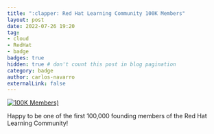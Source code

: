 ```yaml
---
title: ":clapper: Red Hat Learning Community 100K Members"
layout: post
date: 2022-07-26 19:20
tag:
- cloud
- RedHat
- badge
badges: true
hidden: true # don't count this post in blog pagination
category: badge
author: carlos-navarro
externalLink: false
---
```


[![100K Members)](https://learn.redhat.com/html/@7721BCEA6F2DC9738BB43B54A6C59412/badge_icons/100Kmemberbadge.png)](https://learn.redhat.com/t5/badges/userbadgespage/user-id/29339/page/1)

Happy to be one of the first 100,000 founding members of the Red Hat Learning Community!